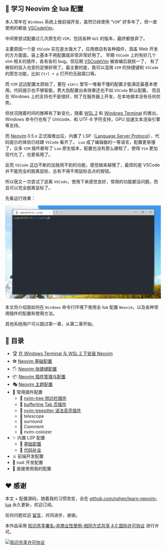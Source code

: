 ## 📜 学习 Neovim 全 lua 配置

本人常年在 `Windows` 系统上做前端开发，虽然已经使用 “`VIM`” 好多年了，但一直使用的都是 [VSCodeVim](https://github.com/VSCodeVim/Vim)，

中间曾尝试配置过几次原生的 `VIM`，包括各种 `GUI` 的版本，最终都放弃了。

主要原因一个是 `VSCode` 实在是太强大了，应用商店有各种插件，涵盖 Web 开发的方方面面，装上基本不用配置就非常非常好用了。
早期 `VSCode` 上的有好几个 vim 相关的插件，各有各的 bug。但后期 [VSCodeVim](https://github.com/VSCodeVim/Vim) 被收编后就统一了，
有了微软的投入也变的足够好用了。最主要的是，我可以混用 `VIM` 的快捷键和 `VSCode` 的原生功能，比如 `Ctrl + p` 打开的无敌窗口等。

而 `VIM` 这边配置太原始了，要在 `vimrc` 里写一堆看不懂的配置才能满足最基本使用。代码提示也不够智能，费大劲配置出来效果还也不如 `VSCode` 默认配置。
而且在 Windows 上的支持也不是很好，除了在服务器上开发，在本地根本没有任何优势。

但状况随着时间的推移有了新变化，随着 [WSL 2](https://docs.microsoft.com/en-us/windows/wsl/) 和 [Windows Terminal](https://www.microsoft.com/zh-cn/p/windows-terminal)
的推出，Windows 命令行也有了 Unicode、和 UTF-8 字符支持，GPU 加速文本渲染引擎等支持。

而 [Neovim](https://github.com/neovim/neovim) 0.5.x 正式版推出后，内置了 LSP（[Language Server Protocol](https://microsoft.github.io/language-server-protocol/)），代码提示的体验已经跟 `VSCode` 看齐了。
`Lua` 成了编辑器的一等语言，配置更易懂了，众多 `VIM` 插件都有了 `Lua` 原生版本，配置也没有那么硬核了，使得 `Vim` 更加现代化了，也更易用了。

反而 `VSCode` 这边不断的加我用不到的功能，感觉越来越慢了，最烦的是 VSCode 并不能完全的脱离鼠标，总有不得不用鼠标去点的按钮。

所以我又一次尝试了逃离 `VSCode`，使用下来感觉良好，常用的功能都没问题，而且可以完全脱离鼠标了。

先看运行效果：

![neovim run in wsl2](./docs/imgs/gif1.gif)

本文将介绍我如何在 `Windows` 命令行环境下使用全 lua 配置 `Neovim`，以及各种常用插件的配置和使用方法。

其他系统用户可以跳过第一章，从第二章开始。

## 📃 目录

- 🏆 [在 Windows Terminal 与 WSL 2 下安装 Neovim](./docs/windows-terminal-wsl2.md)
- 🛠 [Neovim 基础配置](./docs/basic-config.md)
- 🖐 [Neovim 快捷键配置](./docs/keybindings.md)
- 📦 [Neovim 插件管理与配置](./docs/packer-usage.md)
- 🎭 [Neovim 主题配置](./docs/colorscheme.md)
- 🛒 常用插件配置
  - 📌 [nvim-tree 侧边栏插件](./docs/plugins/nvim-tree.md)
  - 📌 [bufferline Tab 页插件](./docs/plugins/bufferline.md)
  - 📌 [nvim-treesitter 语法高亮插件](./docs/plugins/nvim-treesitter.md)
  - 📌 telescope
  - 📌 surround
  - 📌 Comment
  - 📌 nvim-coloizer
- ✨ 内置 LSP 配置
  - 📌 [基础配置](./docs/lsp.md)
  - 📌 [代码补全](./docs/lsp2.md)
- ⚔ 前端开发配置
- 🦀 rust 开发配置
- 🎉 直接使用我的配置

## ❤ 感谢

本文 + 配置源码，随着我的习惯改变，会在 [github.com/nshen/learn-neovim-lua](https://github.com/nshen/learn-neovim-lua) 永久更新，欢迎订阅。

任何问题欢迎 [留言](https://github.com/nshen/learn-neovim-lua/issues)，共同进步，谢谢。

本作品采用 <a rel="license" href="http://creativecommons.org/licenses/by-nc-sa/4.0/">知识共享署名-非商业性使用-相同方式共享 4.0 国际许可协议</a> 进行许可。

<a rel="license" href="http://creativecommons.org/licenses/by-nc-sa/4.0/"><img alt="知识共享许可协议" style="border-width:0" src="https://i.creativecommons.org/l/by-nc-sa/4.0/88x31.png" /></a>
